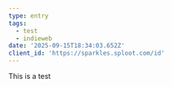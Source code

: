 ```yaml
---
type: entry
tags:
  - test
  - indieweb
date: '2025-09-15T18:34:03.652Z'
client_id: 'https://sparkles.sploot.com/id'
---
```

This is a test
